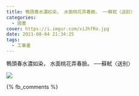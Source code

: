 ```yaml
---
title: 鴨頭春水濃如染， 水面桃花弄春臉。 ──蘇軾〈送别〉
categories:
  - 國畫
cover: https://i.imgur.com/xiJhfRo.jpg
date: 2021-08-04 21:34:25
tags:
  - 工筆畫
---
```


鴨頭春水濃如染，
水面桃花弄春臉。
──蘇軾〈送别〉

![](https://i.imgur.com/xiJhfRo.jpg)


{% fb_comments %}
